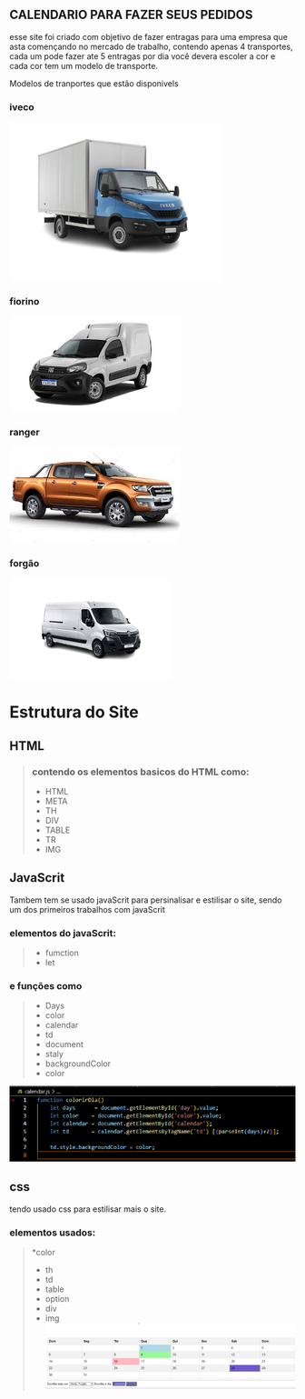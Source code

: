 ## CALENDARIO PARA FAZER SEUS PEDIDOS 

esse site foi criado com objetivo de fazer entragas para uma empresa que asta començando no mercado de trabalho, contendo apenas 4 transportes,
cada um pode fazer ate 5 entragas por dia você devera escoler a cor e cada cor tem um modelo de transporte.

 Modelos de tranportes que estão disponivels  
### iveco
![](iveco.png)
### fiorino
![](fiorino.jpg)
### ranger
![](ranger.jpg)
### forgão
![](forg%C3%A3o.png)

# Estrutura do Site

## HTML 
>### contendo os elementos basicos do HTML como:
>
>* HTML
>* META
>* TH
>* DIV
>* TABLE
>* TR
>* IMG
## JavaScrit
 Tambem tem se usado javaScrit para persinalisar e estilisar o site, sendo um dos primeiros trabalhos com javaScrit  
 
 ### elementos do javaScrit:
 >* fumction
 >* let
 ### e funções como

 >* Days
 >* color 
 >* calendar
 >* td 
 >* document
 >* staly
 >* backgroundColor 
 >* color 

 ![](js.png)

 ## css
 tendo usado css para estilisar mais o site.

 ### elementos usados:

 >*color
 >* th 
 >* td
 >* table
 >* option
 >* div 
 >* img
 ![](calendario.png)


